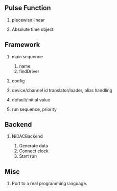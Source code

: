 ## Pulse Function
1. piecewise linear

2. Absolute time object

## Framework
1. main sequence

    1. name
    2. findDriver

2. config

3. device/channel id translator/loader, alias handling

4. default/initial value

5. run sequence, priority

## Backend
1. NiDACBackend

    1. Generate data
    2. Connect clock
    3. Start run

## Misc
1. Port to a real programming language.
